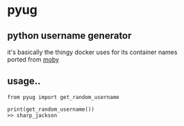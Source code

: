 # pyug
## python username generator
it's basically the thingy docker uses for its container names<br>
ported from [moby](https://github.com/moby/moby)

## usage..
```shell
from pyug import get_random_username

print(get_random_username())
>> sharp_jackson
```
